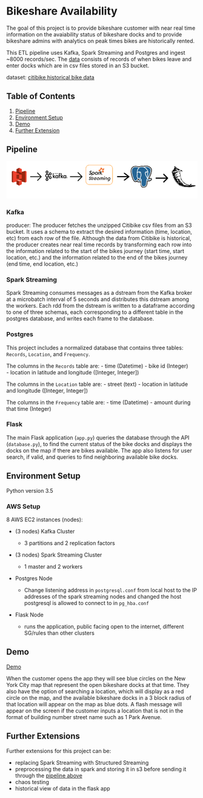 # Bikeshare Availability
The goal of this project is to provide bikeshare customer with near real time information on the avaiability status of bikeshare docks and to provide bikeshare admins with analytics on peak times bikes are historically rented.

This ETL pipeline uses Kafka, Spark Streaming and Postgres and ingest ~8000 records/sec. The [data](https://www.citibikenyc.com/system-data) consists of records of when bikes leave and enter docks which are in csv files stored in an S3 bucket.

dataset: [citibike historical bike data](https://www.citibikenyc.com/system-data)

## Table of Contents
1. [Pipeline](README.md#Pipeline)
2. [Environment Setup](README.md#Evironment-Setup)
3. [Demo](README.md#Demo)
4. [Further Extension](README.md#Further-Extention)

    
## Pipeline

![alt text](pic/pipeline.png)

### Kafka
producer: 
The producer fetches the unzipped Citibike csv files from an S3 bucket. It uses a schema to extract the desired information (time, location, etc)  from each row of the file. Although the data from Citibike is historical, the producer creates near real time records by transforming each row into the information related to the start of the bikes journey (start time, start location, etc.) and the information related to the end of the bikes journey (end time, end location, etc.)


### Spark Streaming
Spark Streaming consumes messages as a dstream from the Kafka broker at a microbatch interval of 5 seconds and distributes this dstream among the workers. Each rdd from the dstream is written to a dataframe according to one of three schemas, each corresponding to a different table in the postgres database, and writes each frame to the database.

### Postgres
This project includes a normalized database that contains three tables: `Records`, `Location`, and `Frequency`. 

The columns in the `Records` table are: 
      -     time (Datetime)
      -     bike id (Integer)    
      -     location in latitude and longitude ([Integer, Integer])
      
The columns in the `Location` table are:
      -     street (text)
      -     location in latitude and longitude ([Integer, Integer])
      
The columns in the `Frequency` table are:
      -     time (Datetime)
      -     amount during that time (Integer)
 

### Flask
The main Flask application (`app.py`) queries the database through the API (`database.py`), to find the current status of the bike docks and displays the docks on the map if there are bikes available. The app also listens for user search, if valid, and queries to find neighboring available bike docks. 


## Environment Setup
Python version 3.5
### AWS Setup
8 AWS EC2 instances (nodes):

- (3 nodes) Kafka Cluster
  - 3 partitions and 2 replication factors
         
- (3 nodes) Spark Streaming Cluster

   - 1 master and 2 workers
         
- Postgres Node
   - Change listening address in `postgresql.conf` from local host to the IP addresses of the spark streaming nodes and changed the host postgresql is allowed to connect to in `pg_hba.conf` 

- Flask Node
    - runs the application, public facing open to the internet, different SG/rules than other clusters

## Demo
[Demo](https://www.youtube.com/watch?v=QS-lSPjHsqQ)

When the customer opens the app they will see blue circles on the New York City map that represent the open bikeshare docks at that time. They also have the option of searching a location, which will display as a red circle on the map, and the available bikeshare docks in a 3 block radius of that location will appear on the map as blue dots. A flash message will appear on the screen if the customer inputs a location that is not in the format of building number street name such as 1 Park Avenue.

## Further Extensions
Further extensions for this project can be:
- replacing Spark Streaming with Structured Streaming
- preprocessing the data in spark and storing it in s3 before sending it through the [pipeline above](README.md#Pipeline)
- chaos testing 
- historical view of data in the flask app

